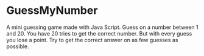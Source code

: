 # GuessMyNumber
A mini guessing game made with Java Script.
Guess on a number between 1 and 20. You have 20 tries to get the correct number.
But with every guess you lose a point. Try to get the correct answer on as few guesses as possible.
